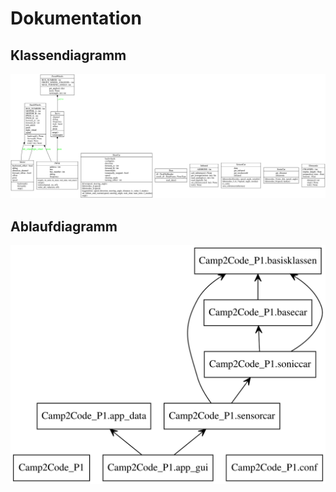 # Dokumentation

## Klassendiagramm
![Klassendiagramm](classes_Camp2Code_P1.svg)


## Ablaufdiagramm
![Ablaufdiagramm](packages_Camp2Code_P1.svg)
```
